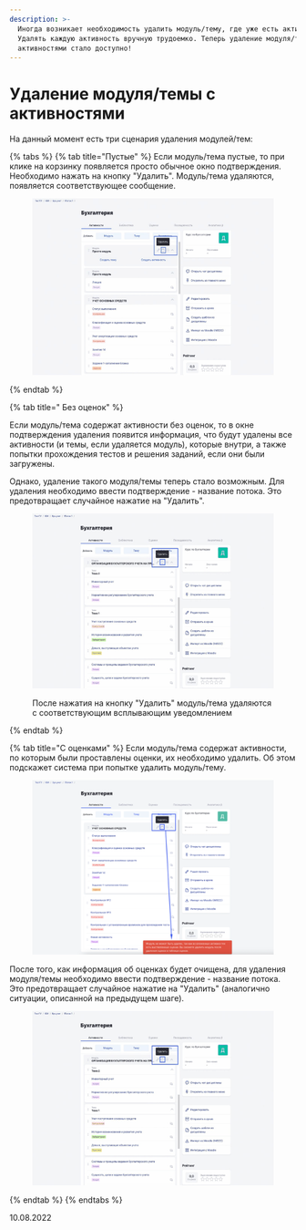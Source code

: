 ```yaml
---
description: >-
  Иногда возникает необходимость удалить модуль/тему, где уже есть активности.
  Удалять каждую активность вручную трудоемко. Теперь удаление модуля/темы с
  активностями стало доступно!
---
```


# Удаление модуля/темы с активностями

На данный момент есть три сценария удаления модулей/тем:

{% tabs %}
{% tab title="Пустые" %}
Если модуль/тема пустые, то при клике на корзинку появляется просто обычное окно подтверждения. Необходимо нажать на кнопку "Удалить". Модуль/тема удаляются, появляется соответствующее сообщение.

<figure><img src="../../.gitbook/assets/Гифка с Gifius.ru-11.gif" alt=""><figcaption></figcaption></figure>
{% endtab %}

{% tab title=" Без оценок" %}


Если модуль/тема содержат активности без оценок, то в окне подтверждения удаления появится информация, что будут удалены все активности (и темы, если удаляется модуль), которые внутри, а также попытки прохождения тестов и решения заданий, если они были загружены.&#x20;

Однако, удаление такого модуля/темы теперь стало возможным. Для удаления необходимо ввести подтверждение - название потока. Это предотвращает случайное нажатие на "Удалить".

<figure><img src="../../.gitbook/assets/Гифка с Gifius.ru-12 (1).gif" alt=""><figcaption><p>После нажатия на кнопку "Удалить" модуль/тема удаляются с соответствующим всплывающим уведомлением</p></figcaption></figure>
{% endtab %}

{% tab title="С оценками" %}
Если модуль/тема содержат активности, по которым были проставлены оценки, их необходимо удалить. Об этом подскажет система при попытке удалить модуль/тему.

<figure><img src="../../.gitbook/assets/image (248).png" alt=""><figcaption></figcaption></figure>

После того, как информация об оценках будет очищена, для удаления модуля/темы необходимо ввести подтверждение - название потока. Это предотвращает случайное нажатие на "Удалить" (аналогично ситуации, описанной на предыдущем шаге).

<figure><img src="../../.gitbook/assets/Гифка с Gifius.ru-12.gif" alt=""><figcaption></figcaption></figure>
{% endtab %}
{% endtabs %}

10.08.2022
